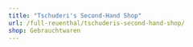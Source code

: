 ```yaml
---
title: "Tschuderi's Second-Hand Shop"
url: /full-reuenthal/tschuderis-second-hand-shop/
shop: Gebrauchtwaren
---
```

